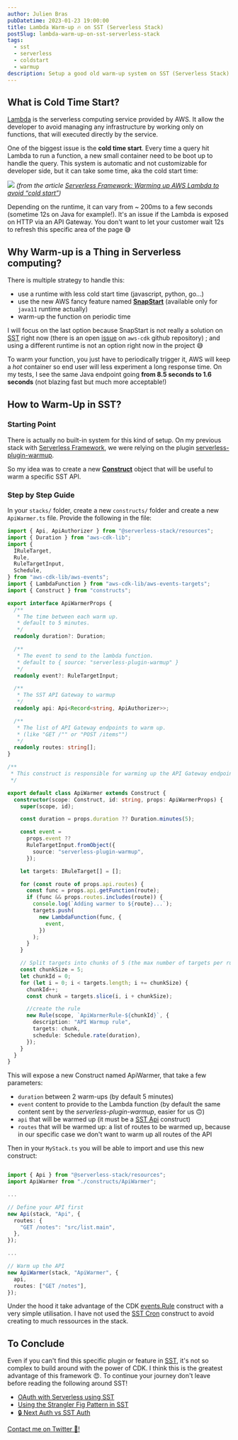 ```yaml
---
author: Julien Bras
pubDatetime: 2023-01-23 19:00:00
title: Lambda Warm-up 🔥 on SST (Serverless Stack)
postSlug: lambda-warm-up-on-sst-serverless-stack
tags:
  - sst
  - serverless
  - coldstart
  - warmup
description: Setup a good old warm-up system on SST (Serverless Stack) to avoid cold start on Lambda
---
```


## What is Cold Time Start?

[Lambda](https://aws.amazon.com/lambda/) is the serverless computing service provided by AWS. It allow the developer to avoid managing any infrastructure by working only on functions, that will executed directly by the service.

One of the biggest issue is the **cold time start**. Every time a query hit Lambda to run a function, a new small container need to be boot up to handle the query. This system is automatic and not customizable for developer side, but it can take some time, aka the cold start time:

![](/img/warmup.png)
_(from the article [Serverless Framework: Warming up AWS Lambda to avoid “cold start”](https://itnext.io/serverless-framework-warming-up-aws-lambda-to-avoid-cold-start-2be579475531))_

Depending on the runtime, it can vary from ~ 200ms to a few seconds (sometime 12s on Java for example!). It's an issue if the Lambda is exposed on HTTP via an API Gateway. You don't want to let your customer wait 12s to refresh this specific area of the page 😅

## Why Warm-up is a Thing in Serverless computing?

There is multiple strategy to handle this:

- use a runtime with less cold start time (javascript, python, go...)
- use the new AWS fancy feature named [**SnapStart**](https://docs.aws.amazon.com/lambda/latest/dg/snapstart.html) (available only for `java11` runtime actually)
- warm-up the function on periodic time

I will focus on the last option because SnapStart is not really a solution on [SST](https://sst.dev/) right now (there is an open [issue](https://github.com/aws/aws-cdk/issues/23153) on `aws-cdk` github repository) ; and using a different runtime is not an option right now in the project 😅

To warm your function, you just have to periodically trigger it, AWS will keep a _hot_ container so end user will less experiment a long response time. On my tests, I see the same Java endpoint going **from 8.5 seconds to 1.6 seconds** (not blazing fast but much more acceptable!)

## How to Warm-Up in SST?

### Starting Point

There is actually no built-in system for this kind of setup. On my previous stack with [Serverless Framework](https://www.serverless.com/), we were relying on the plugin [serverless-plugin-warmup](https://www.serverless.com/plugins/serverless-plugin-warmup).

So my idea was to create a new [**Construct**](https://docs.aws.amazon.com/cdk/v2/guide/constructs.html) object that will be useful to warm a specific SST API.

### Step by Step Guide

In your `stacks/` folder, create a new `constructs/` folder and create a new `ApiWarmer.ts` file. Provide the following in the file:

```ts
import { Api, ApiAuthorizer } from "@serverless-stack/resources";
import { Duration } from "aws-cdk-lib";
import {
  IRuleTarget,
  Rule,
  RuleTargetInput,
  Schedule,
} from "aws-cdk-lib/aws-events";
import { LambdaFunction } from "aws-cdk-lib/aws-events-targets";
import { Construct } from "constructs";

export interface ApiWarmerProps {
  /**
   * The time between each warm up.
   * default to 5 minutes.
   */
  readonly duration?: Duration;

  /**
   * The event to send to the lambda function.
   * default to { source: "serverless-plugin-warmup" }
   */
  readonly event?: RuleTargetInput;

  /**
   * The SST API Gateway to warmup
   */
  readonly api: Api<Record<string, ApiAuthorizer>>;

  /**
   * The list of API Gateway endpoints to warm up.
   * (like "GET /"" or "POST /items"")
   */
  readonly routes: string[];
}

/**
 * This construct is responsible for warming up the API Gateway endpoints.
 */

export default class ApiWarmer extends Construct {
  constructor(scope: Construct, id: string, props: ApiWarmerProps) {
    super(scope, id);

    const duration = props.duration ?? Duration.minutes(5);

    const event =
      props.event ??
      RuleTargetInput.fromObject({
        source: "serverless-plugin-warmup",
      });

    let targets: IRuleTarget[] = [];

    for (const route of props.api.routes) {
      const func = props.api.getFunction(route);
      if (func && props.routes.includes(route)) {
        console.log(`Adding warmer to ${route}...`);
        targets.push(
          new LambdaFunction(func, {
            event,
          })
        );
      }
    }

    // Split targets into chunks of 5 (the max number of targets per rule)
    const chunkSize = 5;
    let chunkId = 0;
    for (let i = 0; i < targets.length; i += chunkSize) {
      chunkId++;
      const chunk = targets.slice(i, i + chunkSize);

      //create the rule
      new Rule(scope, `ApiWarmerRule-${chunkId}`, {
        description: "API Warmup rule",
        targets: chunk,
        schedule: Schedule.rate(duration),
      });
    }
  }
}
```

This will expose a new Construct named ApiWarmer, that take a few parameters:

- `duration` between 2 warm-ups (by default 5 minutes)
- `event` content to provide to the Lambda function (by default the same content sent by the _serverless-plugin-warmup_, easier for us 🙃)
- `api` that will be warmed up (it must be a [SST Api](https://docs.sst.dev/constructs/Api) construct)
- `routes` that will be warmed up: a list of routes to be warmed up, because in our specific case we don't want to warm up all routes of the API

Then in your `MyStack.ts` you will be able to import and use this new construct:

```ts

import { Api } from "@serverless-stack/resources";
import ApiWarmer from "./constructs/ApiWarmer";

...

// Define your API first
new Api(stack, "Api", {
  routes: {
    "GET /notes": "src/list.main",
  },
});

...

// Warm up the API
new ApiWarmer(stack, "ApiWarmer", {
  api,
  routes: ["GET /notes"],
});
```

Under the hood it take advantage of the CDK [events.Rule](https://docs.aws.amazon.com/cdk/api/v2/docs/aws-cdk-lib.aws_events.Rule.html) construct with a very simple utilisation. I have not used the [SST Cron](https://docs.sst.dev/constructs/Cron) construct to avoid creating to much ressources in the stack.

## To Conclude

Even if you can't find this specific plugin or feature in [SST](https://sst.dev/), it's not so complex to build around with the power of CDK. I think this is the greatest advantage of this framework 😍. To continue your journey don't leave before reading the following around SST!

- [OAuth with Serverless using SST](/oauth-with-serverless-using-sst)
- [Using the Strangler Fig Pattern in SST](/using-the-strangler-fig-pattern-in-sst)
- [🔒 Next Auth vs SST Auth](/next-auth-vs-sst-auth)

[Contact me on Twitter 🐣!](https://twitter.com/_julbrs)
